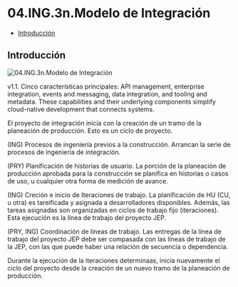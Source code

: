 # 04.ING.3n.Modelo de Integración

* [Introducción](#Introducción)

## Introducción

![04.ING.3n.Modelo de Integración][01.1n.modelointegrac]

v1.1. Cinco características principales: API management, enterprise integration, events and messaging, data integration, and tooling and metadata. These capabilities and their underlying components simplify cloud-native development that connects systems.

El proyecto de integración inicia con la creación de un tramo de la planeación de producción. Esto es un ciclo de proyecto.

(ING) Procesos de ingeniería previos a la construcción. Arrancan la serie de procesos de ingeniería de integración.

(PRY) Planificación de historias de usuario. La porción de la planeación de producción aprobada para la construcción se planifica en historias o casos de uso, u cualquier otra forma de medición de avance.

(ING) Creción e inicio de Iteraciones de trabajo. La planificación de HU (CU, u otra) es tareificada y asignada a desarrolladores disponibles. Además, las tareas asignadas son organizadas en ciclos de trabajo fijo (iteraciones). Esta ejecución es la línea de trabajo del proyecto JEP.

(PRY, ING) Coordinación de líneas de trabajo. Las entregas de la línea de trabajo del proyecto JEP debe ser compasada con las líneas de trabajo de la JEP, con las que puede haber una relación de secuencia o dependencia.

Durante la ejecución de la iteraciones determinaas, inicia nuevamente el ciclo del  proyecto desde la creación de un nuevo tramo de la planeación de producción.

[01.1n.modelointegrac]: /Users/hwo/gh/devdocs/devocs-contd/contd/docx/01.1n.modelointegrac.png
[^1]: Generated: Wed Oct 09 2024 12:53:24 GMT-0500 (COT)
